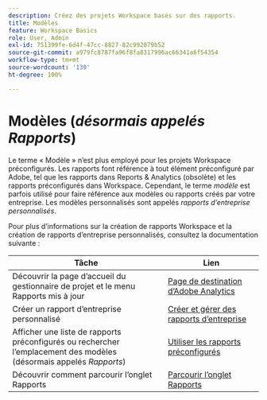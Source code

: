 ```yaml
---
description: Créez des projets Workspace basés sur des rapports.
title: Modèles
feature: Workspace Basics
role: User, Admin
exl-id: 751399fe-6d4f-47cc-8827-82c992079b52
source-git-commit: a979fc8787fa96f8fa8317996ac66341a6f54354
workflow-type: tm+mt
source-wordcount: '139'
ht-degree: 100%

---
```


# Modèles (*désormais appelés Rapports*)

Le terme « Modèle » nʼest plus employé pour les projets Workspace préconfigurés. Les rapports font référence à tout élément préconfiguré par Adobe, tel que les rapports dans Reports &amp; Analytics (obsolète) et les rapports préconfigurés dans Workspace. Cependant, le terme *modèle* est parfois utilisé pour faire référence aux modèles ou rapports créés par votre entreprise. Les modèles personnalisés sont appelés *rapports d’entreprise personnalisés*.

Pour plus d’informations sur la création de rapports Workspace et la création de rapports d’entreprise personnalisés, consultez la documentation suivante :

| Tâche | Lien |
|---|---| 
| Découvrir la page d’accueil du gestionnaire de projet et le menu Rapports mis à jour | [Page de destination dʼAdobe Analytics](/help/analyze/landing.md) |
| Créer un rapport d’entreprise personnalisé | [Créer et gérer des rapports d’entreprise](/help/analyze/analysis-workspace/reports/create-company-reports.md) |
| Afficher une liste de rapports préconfigurés ou rechercher l’emplacement des modèles (désormais appelés *Rapports*) | [Utiliser les rapports préconfigurés](/help/analyze/analysis-workspace/reports/use-reports.md) |
| Découvrir comment parcourir l’onglet Rapports | [Parcourir lʼonglet Rapports](/help/analyze/landing.md#navigate-reports) |
